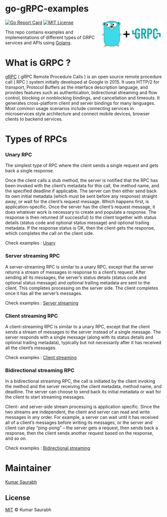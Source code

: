 
# go-gRPC-examples

<img style="float: right;" width="200" src="./assets/logo.png"> 

[![Go Report Card](https://goreportcard.com/badge/github.com/itsksaurabh/go-grpc-examples)](https://goreportcard.com/report/github.com/itsksaurabh/go-grpc-examples)
[![MIT License](https://img.shields.io/github/license/itsksaurabh/go-grpc-examples?style=social)](./LICENSE)

This repo contains examples and implementations of different types of GRPC services and APIs using [Golang](https://golang.org/).

# What is GRPC ?

[gRPC](https://grpc.io/docs/) ( gRPC Remote Procedure Calls ) is an open source remote procedure call ( RPC ) system initially developed at Google in 2015. 
It uses HTTP/2 for transport, Protocol Buffers as the interface description language, and provides features such as authentication, bidirectional streaming and flow control, blocking or nonblocking bindings, and cancellation and timeouts.
It generates cross-platform client and server bindings for many languages. Most common usage scenarios include connecting services in microservices style architecture and connect mobile devices, browser clients to backend services.

# Types of RPCs

### Unary RPC

The simplest type of RPC where the client sends a single request and gets back a single response.

Once the client calls a stub method, the server is notified that the RPC has been invoked with the client’s metadata for this call, the method name, and the specified deadline if applicable.
The server can then either send back its own initial metadata (which must be sent before any response) straight away, or wait for the client’s request message. Which happens first, is application-specific.
Once the server has the client’s request message, it does whatever work is necessary to create and populate a response. The response is then returned (if successful) to the client together with status details (status code and optional status message) and optional trailing metadata.
If the response status is OK, then the client gets the response, which completes the call on the client side.

Check examples : [Unary](./unary)

### Server streaming RPC

A server-streaming RPC is similar to a unary RPC, except that the server returns a stream of messages in response to a client’s request. After sending all its messages, the server’s status details (status code and optional status message) and optional trailing metadata are sent to the client. This completes processing on the server side. The client completes once it has all the server’s messages.

Check examples : [Server streaming](./stream/server-streaming/)

### Client streaming RPC

A client-streaming RPC is similar to a unary RPC, except that the client sends a stream of messages to the server instead of a single message. The server responds with a single message (along with its status details and optional trailing metadata), typically but not necessarily after it has received all the client’s messages.

Check examples : [Client streaming](./stream/client-streaming/)

### Bidirectional streaming RPC

In a bidirectional streaming RPC, the call is initiated by the client invoking the method and the server receiving the client metadata, method name, and deadline. The server can choose to send back its initial metadata or wait for the client to start streaming messages.

Client- and server-side stream processing is application specific. Since the two streams are independent, the client and server can read and write messages in any order. For example, a server can wait until it has received all of a client’s messages before writing its messages, or the server and client can play “ping-pong” – the server gets a request, then sends back a response, then the client sends another request based on the response, and so on.

Check examples : [Bidirectional streaming](./stream/bi-directional-streaming/)

# Maintainer

[Kumar Saurabh](https://in.linkedin.com/in/itsksaurabh)

## License

[MIT](LICENSE) © Kumar Saurabh
